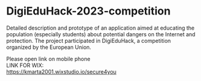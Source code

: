 # DigiEduHack-2023-competition<br>
Detailed description and prototype of an application aimed at educating the population (especially students) about potential dangers on the Internet and protection. The project participated in DigiEduHack, a competition organized by the European Union.

Please open link on mobile phone<br>
LINK FOR WIX:<br>
https://kmarta2001.wixstudio.io/secure4you
